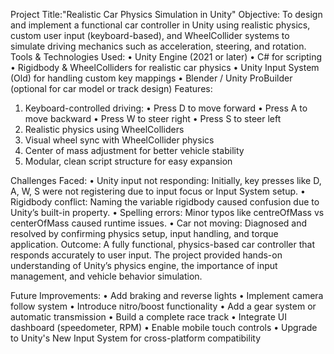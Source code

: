 Project Title:"Realistic Car Physics Simulation in Unity"
Objective:
To design and implement a functional car controller in Unity using realistic physics, custom user input (keyboard-based), and WheelCollider systems to simulate driving mechanics such as acceleration, steering, and rotation.
Tools & Technologies Used:
•	Unity Engine (2021 or later)
•	C# for scripting
•	Rigidbody & WheelColliders for realistic car physics
•	Unity Input System (Old) for handling custom key mappings
•	Blender / Unity ProBuilder (optional for car model or track design)
Features:
1. Keyboard-controlled driving:
•	Press D to move forward
•	Press A to move backward
•	Press W to steer right
•	Press S to steer left
2. Realistic physics using WheelColliders
3. Visual wheel sync with WheelCollider physics
4. Center of mass adjustment for better vehicle stability
5. Modular, clean script structure for easy expansion

Challenges Faced:
•	Unity input not responding: Initially, key presses like D, A, W, S were not registering due to input focus or Input System setup.
•	Rigidbody conflict: Naming the variable rigidbody caused confusion due to Unity’s built-in property.
•	Spelling errors: Minor typos like centreOfMass vs centerOfMass caused runtime issues.
•	Car not moving: Diagnosed and resolved by confirming physics setup, input handling, and torque application.
Outcome:
A fully functional, physics-based car controller that responds accurately to user input. The project provided hands-on understanding of Unity’s physics engine, the importance of input management, and vehicle behavior simulation.

Future Improvements:
•	Add braking and reverse lights
•	Implement camera follow system
•	Introduce nitro/boost functionality
•	Add a gear system or automatic transmission
•	Build a complete race track
•	Integrate UI dashboard (speedometer, RPM)
•	Enable mobile touch controls
•	Upgrade to Unity's New Input System for cross-platform compatibility

